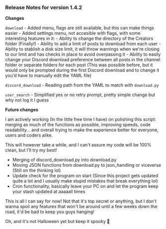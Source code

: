 ### Release Notes for version 1.4.2

**Changes**

`download`
    - Added menu, flags are still available, but this can make things easier
    - Added settings menu, not accesible with flags, with some interesting features in it:
        - Ability to change the directory of the Creators folder (Finally!)
        - Ability to add a limit of posts to download from each user
        - Ability to stablish a disk size limit, it will throw warnings when we're closing to our limit and has checks in place to avoid overpassing it
        - Ability to easily change your Discord download preference between all posts in the channel folder or separate folders for each post (This was possible before, but it would only be prompted during the first Discord download and to change it you'd have to manually edit the YAML file)

`discord_download`
    - Reading path from the YAML to match with `download.py`

`user_search`
    - Simplified yes or no retry prompt, pretty simple change but why not log it I guess

**Future changes**

I am actively working (In the little free time I have) on polishing this script: merging as much of the functions as possible, improving speeds, code readability... and overall trying to make the experience better for everyone, users and coders alike. 

This will however take a while, and I can't assure my code will be 100% clean, but I'll try my best!

- Merging of discord_download.py into download.py
- Moving JSON functions from download.py to json_handling or viceversa (Still on the thinking lol)
- Update check for the program on start (Since this project gets updated quite a lot and I usually make stupid mistakes that break everything lol)
- Cron functionality, basically leave your PC on and let the program keep your stash updated at aaaaall times

This is all I can say for now! Not that it's top secret or anything, but I don't wanna spoil any features that won't be around until a few weeks down the road, it'd be bad to keep you guys hanging!

Oh, and it's not Halloween yet but keep it spooky 🎃
